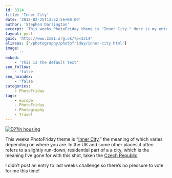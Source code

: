 ```yaml
---
id: 3314
title: 'Inner City'
date: '2012-02-25T13:52:56+00:00'
author: 'Stephen Darlington'
excerpt: 'This weeks PhotoFriday theme is "Inner City." Here is my entry.'
layout: post
guid: 'http://www.zx81.org.uk/?p=3314'
aliases: ['/photography/photofriday/inner-city.html']
image:
    - ''
embed:
    - 'This is the default text'
seo_follow:
    - 'false'
seo_noindex:
    - 'false'
categories:
    - PhotoFriday
tags:
    - europe
    - PhotoFriday
    - Photography
    - Travel
---
```


[![D??ín housing](https://i0.wp.com/farm8.staticflickr.com/7062/6782216502_93d6a8bb76.jpg?resize=500%2C333)](http://www.flickr.com/photos/stephendarlington/6782216502/ "D??Ãn housing by stephendarlington, on Flickr")

This weeks PhotoFriday theme is “[Inner City](http://www.photofriday.com/archives/challenge/001164.php),” the meaning of which varies depending on where you are. In the UK and some other places it often refers to a slightly run-down, residential part of a a city, which is the meaning I’ve gone for with this shot, taken the [Czech Republic](http://www.zx81.org.uk/travel/cycling-from-czech-republic-to-germany-decin-to-pirna.html).

I didn’t post an entry to last weeks challenge so there’s no pressure to vote for me this time!